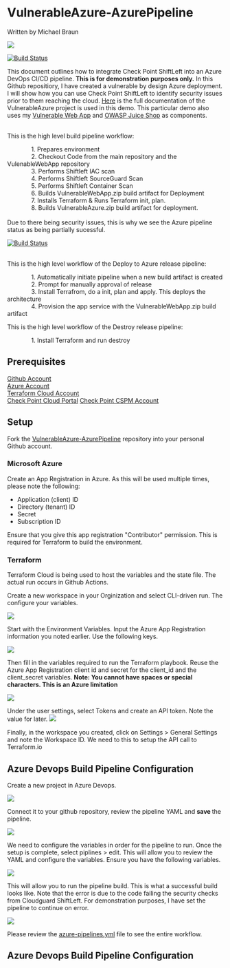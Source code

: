 # VulnerableAzure-AzurePipeline
Written by Michael Braun

<p align="left">
    <img src="https://img.shields.io/badge/Version-1.0.0-green" />
</p>  

[![Build Status](https://dev.azure.com/mbusby0754/VulnerableAzure-AzurePipeline/_apis/build/status/MatthBusby.VulnerableAzure-AzurePipeline?repoName=MatthBusby%2FVulnerableAzure-AzurePipeline&branchName=master)](https://dev.azure.com/mbusby0754/VulnerableAzure-AzurePipeline/_build/latest?definitionId=1&repoName=MatthBusby%2FVulnerableAzure-AzurePipeline&branchName=master)

This document outlines how to integrate Check Point ShiftLeft into an Azure DevOps CI/CD pipeline. <b>This is for demonstration purposes only.</b> In this Github repositiory, I have created a vulnerable by design Azure deployment. I will show how you can use Check Point ShiftLeft to identify security issues prior to them reaching the cloud. [Here](https://github.com/metalstormbass/VulnerableAzure) is the full documentation of the VulnerableAzure project is used in this demo. This particular demo also uses my [Vulnerable Web App](https://github.com/metalstormbass/VulnerableWebApp)  and  [OWASP Juice Shop](https://github.com/bkimminich/juice-shop) as components. <br> <br>


This is the high level build pipeline workflow: <br>

    1. Prepares environment <br>
    2. Checkout Code from the main repository and the VulenableWebApp repository <br>
    3. Performs Shiftleft IAC scan <br>
    4. Performs Shiftleft SourceGuard Scan <br>
    5. Performs Shiftleft Container Scan <br>
    6. Builds VulnerableWebApp.zip build artifact for Deployment <br>
    7. Installs Terraform & Runs Terraform init, plan.  <br>
    8. Builds VulnerableAzure.zip build artifact for deployment.  <br>
 <br>
 Due to there being security issues, this is why we see the Azure pipeline status as being partially sucessful. <br>
 
[![Build Status](https://dev.azure.com/mbusby0754/VulnerableAzure-AzurePipeline/_apis/build/status/MatthBusby.VulnerableAzure-AzurePipeline?repoName=MatthBusby%2FVulnerableAzure-AzurePipeline&branchName=master)](https://dev.azure.com/mbusby0754/VulnerableAzure-AzurePipeline/_build/latest?definitionId=1&repoName=MatthBusby%2FVulnerableAzure-AzurePipeline&branchName=master) 

<br>
 This is the high level workflow of the Deploy to Azure release pipeline: <br>

    1. Automatically initiate pipeline when a new build artifact is created <br>
    2. Prompt for manually approval of release <br>
    3. Install Terrafrom, do a init, plan and apply. This deploys the architecture <br>
    4. Provision the app service with the VulnerableWebApp.zip build artifact <br>

 This is the high level workflow of the Destroy release pipeline: <br>

    1. Install Terraform and run destroy <br>



## Prerequisites

[Github Account](https://github.com) <br>
[Azure Account](https://portal.azure.com) <br>
[Terraform Cloud Account](https://terraform.io) <br>
[Check Point Cloud Portal](https://portal.checkpoint.com)
[Check Point CSPM Account](https://secure.dome9.com/v2/login)


## Setup

Fork the [VulnerableAzure-AzurePipeline](https://github.com/metalstormbass/VulnerableAzure-AzurePipline) repository into your personal Github account. 
<br>

### Microsoft Azure
 Create an App Registration in Azure. As this will be used multiple times, please note the following:

- Application (client) ID <br>
- Directory (tenant) ID <br>
- Secret <br>
- Subscription ID <br>

Ensure that you give this app registration "Contributor" permission. This is required for Terraform to build the environment.

### Terraform
Terraform Cloud is being used to host the variables and the state file. The actual run occurs in Github Actions.

Create a new workspace in your Orginization and select CLI-driven run. The configure your variables.

![](images/terraform1.png)

Start with the Environment Variables. Input the Azure App Registration information you noted earlier. Use the following keys.

![](/images/terraform2.PNG)

Then fill in the variables required to run the Terraform playbook. Reuse the Azure App Registration client id and secret for the client_id and the client_secret variables. <b>Note: You cannot have spaces or special characters. This is an Azure limitation</b>

![](/images/terraform3.PNG)

Under the user settings, select Tokens and create an API token. Note the value for later. 
![](/images/terraform4.PNG)

Finally, in the workspace you created, click on Settings > General Settings and note the Workspace ID. We need to this to setup the API call to Terraform.io

## Azure Devops Build Pipeline Configuration

Create a new project in Azure Devops. <br>

![](images/azdevops1.PNG) <br>


Connect it to your github repository, review the pipeline YAML and <b> save </b> the pipeline. <br>

![](images/azdevops2.PNG) <br>

We need to configure the variables in order for the pipeline to run. Once the setup is complete, select piplines > edit. This will allow you to review the YAML and configure the variables. Ensure you have the following variables. <br>

![](images/azdevops3.PNG) <br>

This will allow you to run the pipeline build. This is what a successful build looks like. Note that the error is due to the code failing the security checks from Cloudguard ShiftLeft. For demonstration purposes, I have set the pipeline to continue on error. <br>

![](images/azdevops4.PNG) <br>

Please review the [azure-pipelines.yml](azure-pipelines.yml) file to see the entire workflow.

## Azure Devops Build Pipeline Configuration






